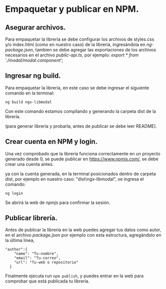 # Empaquetar y publicar en NPM.

## Asegurar archivos.

Para empaquetar la librería se debe configurar los archivos de styles.css y/o index.html (como en nuestro caso) de la librería, ingresándola en *ng-package.json*,
tambien se debe agregar las exportaciones de los archivos necesarios en el archivo *public-api.ts*, por ejemplo: *export * from './modal/modal.component';*

## Ingresar ng build.

Para empaquetar la librería, en este caso se debe ingresar el siguiente comando en la terminal:

```
ng build ngx-libmodal

```

Con este comando estamos compilando y generando la carpeta dist de la librería.

(para generar librería y probarla, antes de publicar se debe leer README).

## Crear cuenta en NPM y login.

Una vez comprobado que la librería funciona correctamente en un proyecto generado desde 0, se puede publicar en https://www.npmjs.com/, se debe crear una cuenta antes.

ya con la cuenta generada, en la terminal posicionados dentro de carpeta dist, por ejemplo en nuestro caso: "dist\ngx-libmodal", se ingresa el comando:

```
ng login

```

Se abrirá la web de *npmjs* para confirmar la sesión.

## Publicar librería.

Antes de publicar la librería en la web puedes agregar tus datos como autor, en el archivo *package.json* por ejemplo con esta estructura, agregándolo en la última línea,

```
"author":{
    "name": "Tu-nombre",
    "email": "Tu-correo",
    "url": "Tu-web o repositorio"
  }

```

Finalmente ejecuta run `npm publish`, y puedes entrar en la web para comprobar que está publicada tu librería.



